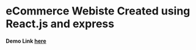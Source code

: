 # eCommerce Webiste Created using React.js and express 
#### Demo Link [here](https://sticker-market.netlify.com "sticker market")

